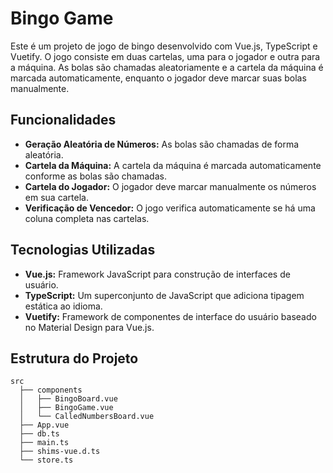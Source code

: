 # Bingo Game

Este é um projeto de jogo de bingo desenvolvido com Vue.js, TypeScript e Vuetify. O jogo consiste em duas cartelas, uma para o jogador e outra para a máquina. As bolas são chamadas aleatoriamente e a cartela da máquina é marcada automaticamente, enquanto o jogador deve marcar suas bolas manualmente.

## Funcionalidades

- **Geração Aleatória de Números:** As bolas são chamadas de forma aleatória.
- **Cartela da Máquina:** A cartela da máquina é marcada automaticamente conforme as bolas são chamadas.
- **Cartela do Jogador:** O jogador deve marcar manualmente os números em sua cartela.
- **Verificação de Vencedor:** O jogo verifica automaticamente se há uma coluna completa nas cartelas.

## Tecnologias Utilizadas

- **Vue.js:** Framework JavaScript para construção de interfaces de usuário.
- **TypeScript:** Um superconjunto de JavaScript que adiciona tipagem estática ao idioma.
- **Vuetify:** Framework de componentes de interface do usuário baseado no Material Design para Vue.js.

## Estrutura do Projeto

```plaintext
src
  ├── components
  │   ├── BingoBoard.vue
  │   ├── BingoGame.vue
  │   └── CalledNumbersBoard.vue
  ├── App.vue
  ├── db.ts
  ├── main.ts
  ├── shims-vue.d.ts
  └── store.ts
